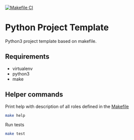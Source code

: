 [![Makefile CI](https://github.com/akafael/python-project-template/actions/workflows/makefile.yml/badge.svg)](https://github.com/akafael/python-project-template/actions/workflows/makefile.yml)

# Python Project Template

Python3 project template based on makefile.

## Requirements

* virtualenv
* python3
* make

## Helper commands

Print help with description of all roles defined in the [Makefile](./Makefile)
```bash
make help
```

Run tests
```bash
make test
```
